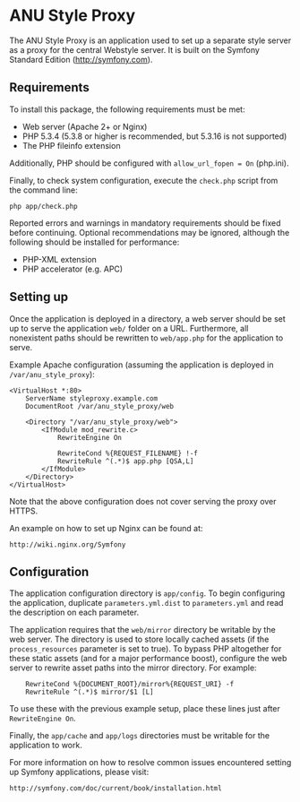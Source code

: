 ANU Style Proxy
===============

The ANU Style Proxy is an application used to set up a separate style server as
a proxy for the central Webstyle server. It is built on the Symfony Standard
Edition (http://symfony.com).


Requirements
------------

To install this package, the following requirements must be met:

* Web server (Apache 2+ or Nginx)
* PHP 5.3.4 (5.3.8 or higher is recommended, but 5.3.16 is not supported)
* The PHP fileinfo extension

Additionally, PHP should be configured with `allow_url_fopen = On` (php.ini).

Finally, to check system configuration, execute the `check.php` script from the
command line:

    php app/check.php

Reported errors and warnings in mandatory requirements should be fixed before
continuing. Optional recommendations may be ignored, although the following
should be installed for performance:

* PHP-XML extension
* PHP accelerator (e.g. APC)


Setting up
----------

Once the application is deployed in a directory, a web server should be set up
to serve the application `web/` folder on a URL. Furthermore, all nonexistent
paths should be rewritten to `web/app.php` for the application to serve.

Example Apache configuration (assuming the application is deployed in
`/var/anu_style_proxy`):

```
<VirtualHost *:80>
    ServerName styleproxy.example.com
    DocumentRoot /var/anu_style_proxy/web

    <Directory "/var/anu_style_proxy/web">
        <IfModule mod_rewrite.c>
            RewriteEngine On

            RewriteCond %{REQUEST_FILENAME} !-f
            RewriteRule ^(.*)$ app.php [QSA,L]
        </IfModule>
    </Directory>
</VirtualHost>
```

Note that the above configuration does not cover serving the proxy over HTTPS.

An example on how to set up Nginx can be found at:

    http://wiki.nginx.org/Symfony


Configuration
-------------

The application configuration directory is `app/config`. To begin configuring
the application, duplicate `parameters.yml.dist` to `parameters.yml` and read
the description on each parameter.

The application requires that the `web/mirror` directory be writable by the web
server. The directory is used to store locally cached assets (if the
`process_resources` parameter is set to true). To bypass PHP altogether for
these static assets (and for a major performance boost), configure the web
server to rewrite asset paths into the mirror directory. For example:

```
    RewriteCond %{DOCUMENT_ROOT}/mirror%{REQUEST_URI} -f
    RewriteRule ^(.*)$ mirror/$1 [L]
```

To use these with the previous example setup, place these lines just after
`RewriteEngine On`.

Finally, the `app/cache` and `app/logs` directories must be writable for the
application to work.

For more information on how to resolve common issues encountered setting up
Symfony applications, please visit:

    http://symfony.com/doc/current/book/installation.html
